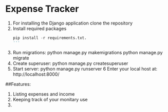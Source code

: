 ﻿# Expense Tracker

 1. For installing the Django application clone the repository
 2. Install required packages
     ``` python
    pip install -r requirements.txt.
     '''
 4. Run migrations:
    python manage.py makemigrations
    python manage.py migrate
 5. Create superuser:
    python manage.py createsuperuser
 6. Start server:
    python manage.py runserver
 6 Enter your local host at:
    http://localhost:8000/

##Features:

 1. Listing expenses and income
 2. Keeping track of your monitary use
 3. 
